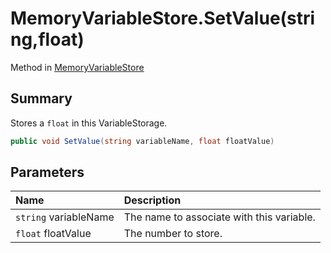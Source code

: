 # MemoryVariableStore.SetValue(string,float)

Method in [MemoryVariableStore](/api/csharp/yarn.memoryvariablestore.md)

## Summary


Stores a  <code>float</code>  in this VariableStorage.


```csharp
public void SetValue(string variableName, float floatValue)
```

## Parameters

|Name|Description|
|:---|:---|
|`string` variableName|The name to associate with this variable.|
|`float` floatValue|The number to store.|

